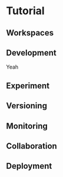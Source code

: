 # Tutorial

## Workspaces

## Development
Yeah

## Experiment

## Versioning

## Monitoring

## Collaboration

## Deployment
